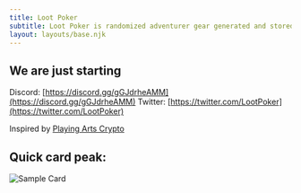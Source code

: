 ```yaml
---
title: Loot Poker
subtitle: Loot Poker is randomized adventurer gear generated and stored on chain. Each NFT contains 5 cards. You can interpret the values of cards according to poker rules. Feel free to use Loot Poker in any way you want. Let's play, build and earn together.
layout: layouts/base.njk
---
```


## We are just starting

Discord: [https://discord.gg/gGJdrheAMM](https://discord.gg/gGJdrheAMM)
Twitter: [https://twitter.com/LootPoker](https://twitter.com/LootPoker)

Inspired by  [Playing Arts Crypto](https://playingarts.com/en/crypto)

##  Quick card peak:

![Sample Card](/images/pokerlootcard.jpg)

